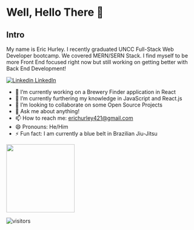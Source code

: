 # Well, Hello There 🤙

## Intro
My name is Eric Hurley. I recently graduated UNCC Full-Stack Web Developer bootcamp. We covered MERN/SERN Stack. I find myself to be more Front End focused right now but still working on getting better with Back End Development!

[![Linkedin](https://i.stack.imgur.com/gVE0j.png) LinkedIn](https://www.linkedin.com/in/eric-hurley-profile/)

- 🔭 I’m currently working on a Brewery Finder application in React
- 🌱 I’m currently furthering my knowledge in JavaScript and React.js
- 👯 I’m looking to collaborate on some Open Source Projects
- 💬 Ask me about anything!
- 📫 How to reach me: erichurley421@gmail.com
- 😄 Pronouns: He/Him
- ⚡ Fun fact: I am currently a blue belt in Brazilian Jiu-Jitsu


<img height="180em" src="https://github-readme-stats.vercel.app/api?username=HurleySquared&show_icons=true&hide_border=true&&count_private=true&include_all_commits=true" />

![visitors](https://visitor-badge.glitch.me/badge?page_id=page.id)
